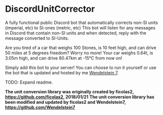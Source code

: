 # DiscordUnitCorrector
A fully functional public Discord bot that automatically corrects non-SI units (imperial, etc) to SI-ones (metric, etc)
This bot will listen for any messages in Discord that contain non-SI units and when detected, reply with the message converted to SI-Units.

Are you tired of a car that weighs 100 Stones, is 10 feet high, and can drive 50 miles at 5 degrees freedom?
Worry no more! Your car weighs 0.64t, is 3.05m high, and can drive 80.47km at -15°C from now on!

Simply add this bot to your server! You can choose to run it yourself or use the bot that is updated and hosted by me [Wendelstein 7](https://github.com/Wendelstein7).

TODO: Expand readme.

**The unit conversion library was originally created by ficolas2, https://github.com/ficolas2, 2018/01/21**
**The unit conversion library has been modified and updated by ficolas2 and Wendelstein7, https://github.com/Wendelstein7**
